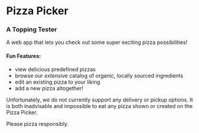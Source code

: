 # Pizza Picker 
### A Topping Tester

A web app that lets you check out some super exciting pizza possibilities! 

#### Fun Features:
- view delicious predefined pizzas
- browse our *extensive* catalog of organic, locally sourced ingredients 
- edit an existing pizza to your liking
- add a new pizza altogether!

Unfortunately, we do not currently support any delivery or pickup options. 
It is both inadvisable and impossible to eat any pizza shown or created on the Pizza Picker.

Please pizza responsibly. 